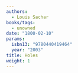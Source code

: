 ```yaml
---
authors:
  - Louis Sachar
books/tags:
  - unowned
date: "1800-02-10"
params:
  isbn13: "9780440419464"
  year: "2003"
title: Holes
weight: 1
---
```


<!--more-->
